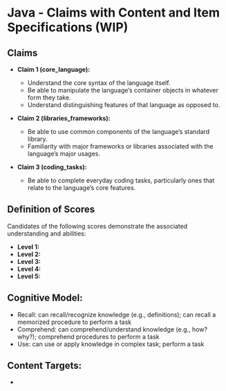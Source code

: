 # Java - Claims with Content and Item Specifications (WIP)

## Claims
- **Claim 1 (core_language):**
  - Understand  the core syntax of the language itself.
  - Be  able to manipulate the language’s container objects in whatever form they  take. 
  - Understand  distinguishing features of that language as opposed to.

- **Claim 2 (libraries_frameworks):**
  - Be  able to use common components of the language’s standard library.
  - Familiarity  with major frameworks or libraries associated with the language’s major  usages.

- **Claim 3 (coding_tasks):**
  - Be able to complete everyday coding tasks, particularly ones that relate to  the language’s core features.


## Definition of Scores
Candidates of the following scores demonstrate the associated understanding and abilities:

- **Level 1:** 
- **Level 2:** 
- **Level 3:** 
- **Level 4:** 
- **Level 5:** 

## Cognitive Model:
- Recall: can recall/recognize knowledge (e.g., definitions); can recall a memorized procedure to perform a task
- Comprehend: can comprehend/understand knowledge (e.g., how? why?); comprehend procedures to perform a task
- Use: can use or apply knowledge in complex task; perform a task

## Content Targets:
- 
